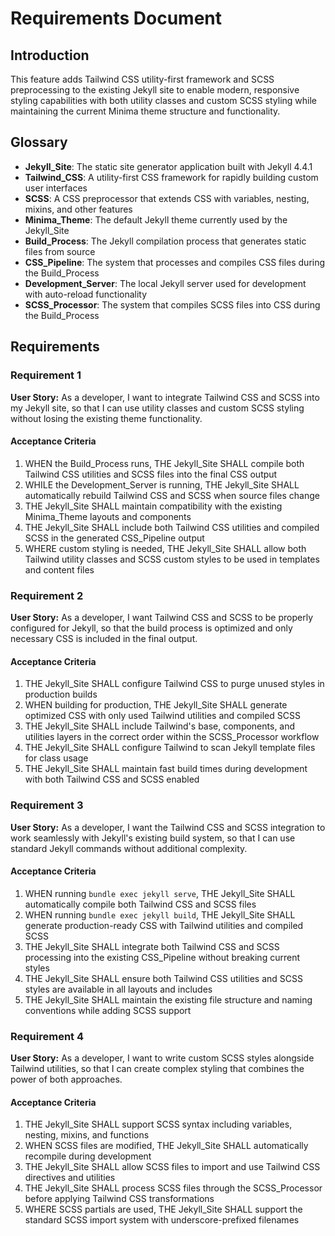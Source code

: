 # Requirements Document

## Introduction

This feature adds Tailwind CSS utility-first framework and SCSS preprocessing to the existing Jekyll site to enable modern, responsive styling capabilities with both utility classes and custom SCSS styling while maintaining the current Minima theme structure and functionality.

## Glossary

- **Jekyll_Site**: The static site generator application built with Jekyll 4.4.1
- **Tailwind_CSS**: A utility-first CSS framework for rapidly building custom user interfaces
- **SCSS**: A CSS preprocessor that extends CSS with variables, nesting, mixins, and other features
- **Minima_Theme**: The default Jekyll theme currently used by the Jekyll_Site
- **Build_Process**: The Jekyll compilation process that generates static files from source
- **CSS_Pipeline**: The system that processes and compiles CSS files during the Build_Process
- **Development_Server**: The local Jekyll server used for development with auto-reload functionality
- **SCSS_Processor**: The system that compiles SCSS files into CSS during the Build_Process

## Requirements

### Requirement 1

**User Story:** As a developer, I want to integrate Tailwind CSS and SCSS into my Jekyll site, so that I can use utility classes and custom SCSS styling without losing the existing theme functionality.

#### Acceptance Criteria

1. WHEN the Build_Process runs, THE Jekyll_Site SHALL compile both Tailwind CSS utilities and SCSS files into the final CSS output
2. WHILE the Development_Server is running, THE Jekyll_Site SHALL automatically rebuild Tailwind CSS and SCSS when source files change
3. THE Jekyll_Site SHALL maintain compatibility with the existing Minima_Theme layouts and components
4. THE Jekyll_Site SHALL include both Tailwind CSS utilities and compiled SCSS in the generated CSS_Pipeline output
5. WHERE custom styling is needed, THE Jekyll_Site SHALL allow both Tailwind utility classes and SCSS custom styles to be used in templates and content files

### Requirement 2

**User Story:** As a developer, I want Tailwind CSS and SCSS to be properly configured for Jekyll, so that the build process is optimized and only necessary CSS is included in the final output.

#### Acceptance Criteria

1. THE Jekyll_Site SHALL configure Tailwind CSS to purge unused styles in production builds
2. WHEN building for production, THE Jekyll_Site SHALL generate optimized CSS with only used Tailwind utilities and compiled SCSS
3. THE Jekyll_Site SHALL include Tailwind's base, components, and utilities layers in the correct order within the SCSS_Processor workflow
4. THE Jekyll_Site SHALL configure Tailwind to scan Jekyll template files for class usage
5. THE Jekyll_Site SHALL maintain fast build times during development with both Tailwind CSS and SCSS enabled

### Requirement 3

**User Story:** As a developer, I want the Tailwind CSS and SCSS integration to work seamlessly with Jekyll's existing build system, so that I can use standard Jekyll commands without additional complexity.

#### Acceptance Criteria

1. WHEN running `bundle exec jekyll serve`, THE Jekyll_Site SHALL automatically compile both Tailwind CSS and SCSS files
2. WHEN running `bundle exec jekyll build`, THE Jekyll_Site SHALL generate production-ready CSS with Tailwind utilities and compiled SCSS
3. THE Jekyll_Site SHALL integrate both Tailwind CSS and SCSS processing into the existing CSS_Pipeline without breaking current styles
4. THE Jekyll_Site SHALL ensure both Tailwind CSS utilities and SCSS styles are available in all layouts and includes
5. THE Jekyll_Site SHALL maintain the existing file structure and naming conventions while adding SCSS support

### Requirement 4

**User Story:** As a developer, I want to write custom SCSS styles alongside Tailwind utilities, so that I can create complex styling that combines the power of both approaches.

#### Acceptance Criteria

1. THE Jekyll_Site SHALL support SCSS syntax including variables, nesting, mixins, and functions
2. WHEN SCSS files are modified, THE Jekyll_Site SHALL automatically recompile during development
3. THE Jekyll_Site SHALL allow SCSS files to import and use Tailwind CSS directives and utilities
4. THE Jekyll_Site SHALL process SCSS files through the SCSS_Processor before applying Tailwind CSS transformations
5. WHERE SCSS partials are used, THE Jekyll_Site SHALL support the standard SCSS import system with underscore-prefixed filenames